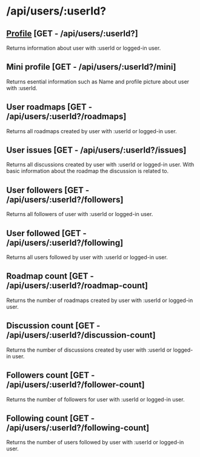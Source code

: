 # /api/users/:userId?

## [Profile](get.md) [GET - /api/users/:userId?]
Returns information about user with :userId or logged-in user. 

## Mini profile [GET - /api/users/:userId?/mini]
Returns esential information such as Name and profile picture 
about user with :userId.

## User roadmaps [GET - /api/users/:userId?/roadmaps]
Returns all roadmaps created by user with :userId or logged-in user.

## User issues [GET - /api/users/:userId?/issues]
Returns all discussions created by user with :userId or logged-in user.
With basic information about the roadmap the discussion is related to.

## User followers [GET - /api/users/:userId?/followers]
Returns all followers of user with :userId or logged-in user.

## User followed [GET - /api/users/:userId?/following]
Returns all users followed by user with :userId or logged-in user.

## Roadmap count [GET - /api/users/:userId?/roadmap-count]
Returns the number of roadmaps created by user with :userId or logged-in user.

## Discussion count [GET - /api/users/:userId?/discussion-count]
Returns the number of discussions created by user with :userId or logged-in user.

## Followers count [GET - /api/users/:userId?/follower-count]
Returns the number of followers for user with :userId or logged-in user.

## Following count [GET - /api/users/:userId?/following-count]
Returns the number of users followed by user with :userId or logged-in user.


